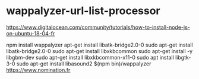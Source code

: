 # wappalyzer-url-list-processor


https://www.digitalocean.com/community/tutorials/how-to-install-node-js-on-ubuntu-18-04-fr

npm install wappalyzer
apt-get install libatk-bridge2.0-0
sudo apt-get install libatk-bridge2.0-0
sudo apt-get install libxkbcommon
sudo apt-get install -y libgbm-dev
sudo apt-get install libxkbcommon-x11-0
sudo apt install libgtk-3-0
sudo apt-get install libasound2
$(npm bin)/wappalyzer https://www.nomination.fr
